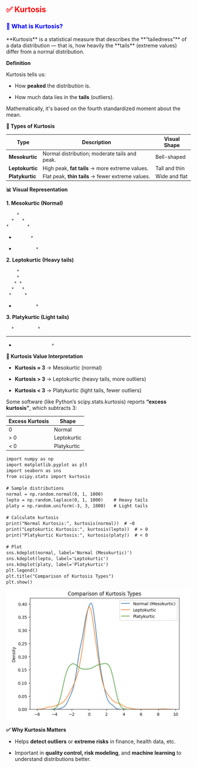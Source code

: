 <h2 style="color:red;">✅ Kurtosis</h2>


<h3 style="color:blue;">📌 What is Kurtosis?</h3>
**Kurtosis** is a statistical measure that describes the **“tailedness”** of a data distribution — that is, how heavily the **tails** (extreme values) differ from a normal distribution.

**Definition**

Kurtosis tells us:

- How **peaked** the distribution is.

- How much data lies in the **tails** (outliers).

Mathematically, it's based on the fourth standardized moment about the mean.


**🧪 Types of Kurtosis**

| Type            | Description                                       | Visual Shape  |
| --------------- | ------------------------------------------------- | ------------- |
| **Mesokurtic**  | Normal distribution; moderate tails and peak.     | Bell-shaped   |
| **Leptokurtic** | High peak, **fat tails** → more extreme values.   | Tall and thin |
| **Platykurtic** | Flat peak, **thin tails** → fewer extreme values. | Wide and flat |


**📊 Visual Representation**

**1. Mesokurtic (Normal)**

        *
      *   *
    *       *
  *           *
 *             *


**2. Leptokurtic (Heavy tails)**

        *
        *
       * *
      *   *
     *     *
 *             *


**3. Platykurtic (Light tails)**

      *         *
   *     *   *     *
 *                   *


**📐 Kurtosis Value Interpretation**

- **Kurtosis ≈ 3** → Mesokurtic (normal)

- **Kurtosis > 3** → Leptokurtic (heavy tails, more outliers)

- **Kurtosis < 3** → Platykurtic (light tails, fewer outliers)

Some software (like Python’s scipy.stats.kurtosis) reports **“excess kurtosis”**, which subtracts 3:


| Excess Kurtosis | Shape       |
| --------------- | ----------- |
| 0               | Normal      |
| > 0             | Leptokurtic |
| < 0             | Platykurtic |


```
import numpy as np
import matplotlib.pyplot as plt
import seaborn as sns
from scipy.stats import kurtosis

# Sample distributions
normal = np.random.normal(0, 1, 1000)
lepto = np.random.laplace(0, 1, 1000)    # Heavy tails
platy = np.random.uniform(-3, 3, 1000)   # Light tails

# Calculate kurtosis
print("Normal Kurtosis:", kurtosis(normal))  # ~0
print("Leptokurtic Kurtosis:", kurtosis(lepto))  # > 0
print("Platykurtic Kurtosis:", kurtosis(platy))  # < 0

# Plot
sns.kdeplot(normal, label='Normal (Mesokurtic)')
sns.kdeplot(lepto, label='Leptokurtic')
sns.kdeplot(platy, label='Platykurtic')
plt.legend()
plt.title("Comparison of Kurtosis Types")
plt.show()
```

![alt text](../images/kurtosis1.png)

**✅ Why Kurtosis Matters**

- Helps **detect outliers** or **extreme risks** in finance, health data, etc.

- Important in **quality control, risk modeling**, and **machine learning** to understand distributions better.



